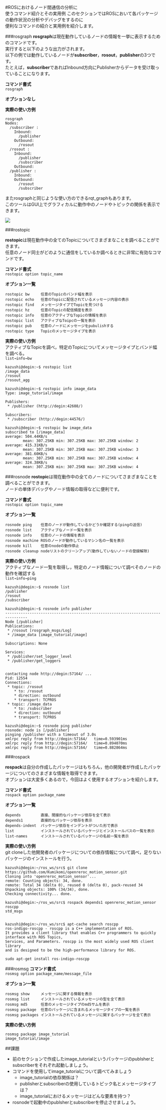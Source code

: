 #ROSにおけるノード間通信の分析に<br>使うコマンド紹介とその実用例
このセクションではROSにおいて各パッケージの動作状況の分析やデバッグをするのに  
便利なコマンドの紹介と実用例を紹介します。  

###rosgraph
**rosgraph**は現在動作しているノードの情報を一挙に表示するためのコマンドです。  
実行すると以下のような出力がされます。  
以下の例では動作しているノードが**subscriber**，**rosout**，**publisher**の3つです。  
たとえば，**subscriber**であればInbound方向にPublisherからデータを受け取っていることになります。  

**コマンド書式**  
`rosgraph`  

**オプションなし**  

**実際の使い方例**  
```
rosgraph
Nodes:
  /subscriber :
    Inbound:
      /publisher
    Outbound:
      /rosout
  /rosout :
    Inbound:
      /publisher
      /subscriber
    Outbound:
  /publisher :
    Inbound:
    Outbound:
      /rosout
      /subscriber
```
またrosgraphと同じような使い方のできるrqt_graphもあります。  
このツールはGUI上でグラフィカルに動作中のノードやトピックの関係を表示できます。

<img src="pic/rosgraph.png">


###rostopic

**rostopic**は現在動作中の全てのTopicについてさまざまなことを調べることができます。  
任意のノード同士がどのように通信をしているか調べるときに非常に有効なコマンドです。  

**コマンド書式**  
`rostopic option topic_name`

**オプション一覧**
```
rostopic bw     任意のTopicのバンド幅を表示
rostopic echo   任意のTopicに配信されているメッセージ内容の表示
rostopic find   メッセージタイプでTopicを見つける
rostopic hz     任意のTopicの配信頻度を表示
rostopic info   任意のアクティブなTopicの情報を表示
rostopic list   アクティブなToipcの一覧を表示
rostopic pub    任意のノードにメッセージをpubulishする
rostopic type   Topicのメッセージタイプを表示
```

**実際の使い方例**  
アクティブなTopicを調べ，特定のTopicについてメッセージタイプとバンド幅を調べる。  
 `list→info→bw`
```
kazushi@degin:~$ rostopic list
/image_data
/rosout
/rosout_agg

kazushi@degin:~$ rostopic info image_data
Type: image_tutorial/image

Publishers:
 * /publisher (http://degin:42608/)

Subscribers:
 * /subscriber (http://degin:44576/)

kazushi@degin:~$ rostopic bw image_data
subscribed to [/image_data]
average: 504.44KB/s
        mean: 307.25KB min: 307.25KB max: 307.25KB window: 2
average: 415.31KB/s
        mean: 307.25KB min: 307.25KB max: 307.25KB window: 3
average: 381.60KB/s
        mean: 307.25KB min: 307.25KB max: 307.25KB window: 4
average: 324.38KB/s
        mean: 307.25KB min: 307.25KB max: 307.25KB window: 4
```


###rosnode
**rostopic**は現在動作中の全てのノードについてさまざまなことを調べることができます。  
ノードの単体デバッグやノード情報の取得などに便利です。

**コマンド書式**  
`rostopic option topic_name`

**オプション一覧**
```
rosnode ping    任意のノードが動作しているかどうか確認する(pingの送信)
rosnode list    アクティブなノード一覧を表示
rosnode info    任意のノードの情報を表示
rosnode machine ROSのノードが動作しているマシン名の一覧を表示
rosnode kill    任意のnodeの動作停止
rosnode cleanup nodeリストのクリーンアップ(動作していないノードの登録解除)
```

**実際の使い方例**  
アクティブなノード一覧を取得し，特定のノード情報について調べそのノードの動作を確認する  
`list→info→ping`
```
kazushi@degin:~$ rosnode list
/publisher
/rosout
/subscriber

kazushi@degin:~$ rosnode info publisher
--------------------------------------------------------------------------------
Node [/publisher]
Publications:
 * /rosout [rosgraph_msgs/Log]
 * /image_data [image_tutorial/image]

Subscriptions: None

Services:
 * /publisher/set_logger_level
 * /publisher/get_loggers


contacting node http://degin:57164/ ...
Pid: 12554
Connections:
 * topic: /rosout
    * to: /rosout
    * direction: outbound
    * transport: TCPROS
 * topic: /image_data
    * to: /subscriber
    * direction: outbound
    * transport: TCPROS

kazushi@degin:~$ rosnode ping publisher
rosnode: node is [/publisher]
pinging /publisher with a timeout of 3.0s
xmlrpc reply from http://degin:57164/   time=0.593901ms
xmlrpc reply from http://degin:57164/   time=0.894070ms
xmlrpc reply from http://degin:57164/   time=0.882864ms
```

###rospack

**rospack**は自分の作成したパッケージはもちろん，他の開発者が作成したパッケージについてのさまざまな情報を取得できます。  
オプションは大変多くあるので，今回はよく使用するオプションを紹介します。  

**コマンド書式**  
`rospack option package_name`

**オプション一覧**  
```
depends         直接、間接的なパッケージ依存を全て表示
depends1        直接的なパッケージ依存を表示
depends-indent  パッケージ依存をインデントがついた形で表示
list            インストールされているパッケージとインストールパスの一覧を表示
list-names      インストールされているパッケージの名前一覧を表示
```
**実際の使い方例**  
git cloneした他開発者のパッケージについての依存情報について調べ，足りないパッケージのインストールを行う。  

```
kazushi@degin:~/ros_ws/src$ git clone https://github.com/Kumikomi/openreroc_motion_sensor.git
Cloning into 'openreroc_motion_sensor'...
remote: Counting objects: 34, done.
remote: Total 34 (delta 0), reused 0 (delta 0), pack-reused 34
Unpacking objects: 100% (34/34), done.
Checking connectivity... done.

kazushi@degin:~/ros_ws/src$ rospack depends1 openreroc_motion_sensor
roscpp
std_msgs


kazushi@degin:~/ros_ws/src$ apt-cache search roscpp
ros-indigo-roscpp - roscpp is a C++ implementation of ROS. 
It provides a client library that enables C++ programmers to quickly interface with ROS Topics, 
Services, and Parameters. roscpp is the most widely used ROS client library 
and is designed to be the high-performance library for ROS.

sudo apt-get install ros-indigo-roscpp

```

###rosmsg
**コマンド書式**  
`rosmsg option package_name/message_file`

**オプション一覧**  

```
rosmsg show     メッセージに関する情報を表示
rosmsg list     インストールされているメッセージの型を全て表示
rosmsg md5      任意のメッセージタイプのmd5サムを表示
rosmsg package  任意のパッケージに含まれるメッセージタイプの一覧を表示
rosmsg packages インストールされているメッセージに関するパッケージを全て表示
```

**実際の使い方例**  
```
rosmsg package image_tutorial
image_tutorial/image
```

##課題
- 前のセクションで作成したimage_tutorialというパッケージのpublsherとsubscriberをそれぞれ起動しましょう。
- コマンドを使用してimage_tutorialについて調べてみましょう
    - image_tutorialの依存関係は？
    - publisherとsubscriberの使用しているトピック名とメッセージタイプは？
    - image_tutorialにおけるメッセージはどんな要素を持つ？
- rosnodeで起動中のpublsherとsubscriberを停止させましょう。